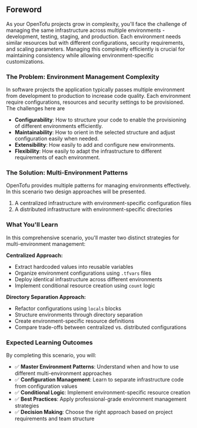 ## Foreword

As your OpenTofu projects grow in complexity, you'll face the challenge of managing the same infrastructure across multiple environments - development, testing, staging, and production. 
Each environment needs similar resources but with different configurations, security requirements, and scaling parameters. Managing this complexity efficiently is crucial for maintaining 
consistency while allowing environment-specific customizations.

### The Problem: Environment Management Complexity

In software projects the application typically passes multiple environment from development to production to increase code quality. 
Each environment require configurations, resources and security settings to be provisioned. The challenges here are
- **Configurability**: How to structure your code to enable the provisioning of different environments efficiently.
- **Maintainability**: How to orient in the selected structure and adjust configuration easily when needed.
- **Extensibility**: How easily to add and configure new environments.
- **Flexibility**: How easily to adapt the infrastructure to different requirements of each environment.

### The Solution: Multi-Environment Patterns

OpenTofu provides multiple patterns for managing environments effectively. In this scenario two design approaches will be presented.

1. A centralized infrastructure with environment-specific configuration files
2. A distributed infrastructure with environment-specific directories

### What You'll Learn

In this comprehensive scenario, you'll master two distinct strategies for multi-environment management:

**Centralized Approach:**
- Extract hardcoded values into reusable variables
- Organize environment configurations using `.tfvars` files
- Deploy identical infrastructure across different environments
- Implement conditional resource creation using `count` logic

**Directory Separation Approach:**
- Refactor configurations using `locals` blocks
- Structure environments through directory separation
- Create environment-specific resource definitions
- Compare trade-offs between centralized vs. distributed configurations

### Expected Learning Outcomes

By completing this scenario, you will:
- ✅ **Master Environment Patterns**: Understand when and how to use different multi-environment approaches
- ✅ **Configuration Management**: Learn to separate infrastructure code from configuration values
- ✅ **Conditional Logic**: Implement environment-specific resource creation
- ✅ **Best Practices**: Apply professional-grade environment management strategies
- ✅ **Decision Making**: Choose the right approach based on project requirements and team structure


